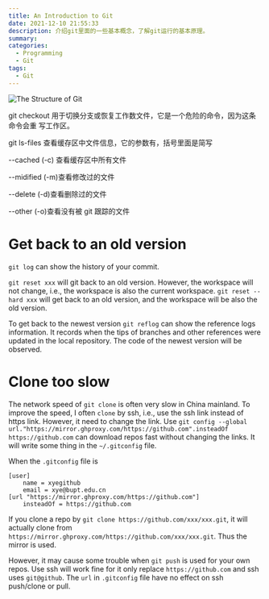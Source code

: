 ```yaml
---
title: An Introduction to Git
date: 2021-12-10 21:55:33
description: 介绍git里面的一些基本概念，了解git运行的基本原理。
summary:
categories:
  - Programming
  - Git
tags:
  - Git
---
```


![The Structure of Git](git.jpg)

git checkout 用于切换分支或恢复工作数文件，它是一个危险的命令，因为这条命令会重
写工作区。

git ls-files 查看缓存区中文件信息，它的参数有，括号里面是简写

--cached (-c) 查看缓存区中所有文件

--midified (-m)查看修改过的文件

--delete (-d)查看删除过的文件

--other (-o)查看没有被 git 跟踪的文件

<!-- # errors -->

<!-- ## Failed to connect to github.com port 443: Time out -->

<!-- The following commands fixed this issue. -->

<!-- ```fish -->
<!-- git config --global http.proxy http://127.0.0.1:1080 -->
<!-- git config --global https.proxy https://127.0.0.1:1080 -->
<!-- git config --global --unset http.proxy -->
<!-- git config --global --unset https.proxy -->
<!-- ``` -->

# Get back to an old version

`git log` can show the history of your commit.

`git reset xxx` will git back to an old version. However, the workspace will not
change, i.e., the workspace is also the current workspace.
`git reset --hard xxx` will get back to an old version, and the workspace will
be also the old version.

To get back to the newest version `git reflog` can show the reference logs
information. It records when the tips of branches and other references were
updated in the local repository. The code of the newest version will be
observed.

# Clone too slow

The network speed of `git clone` is often very slow in China mainland. To
improve the speed, I often `clone` by ssh, i.e., use the ssh link instead of
https link. However, it need to change the link. Use
`git config --global url."https://mirror.ghproxy.com/https://github.com".insteadOf https://github.com`
can download repos fast without changing the links. It will write some thing in
the `~/.gitconfig` file.

When the `.gitconfig` file is

```
[user]
	name = xyegithub
	email = xye@bupt.edu.cn
[url "https://mirror.ghproxy.com/https://github.com"]
	insteadOf = https://github.com
```

If you clone a repo by `git clone https://github.com/xxx/xxx.git`, it will
actually clone from `https://mirror.ghproxy.com/https://github.com/xxx/xxx.git`.
Thus the mirror is used.

However, it may cause some trouble when `git push` is used for your own repos.
Use ssh will work fine for it only replace `https://github.com` and ssh uses
`git@github`. The `url` in `.gitconfig` file have no effect on ssh push/clone or
pull.
